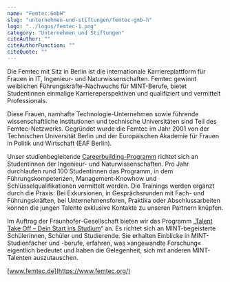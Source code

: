 ```yaml
---
name: "Femtec.GmbH"
slug: "unternehmen-und-stiftungen/femtec-gmb-h"
logo: "../logos/femtec-1.png"
category: "Unternehmen und Stiftungen"
citeAuthor: ""
citeAuthorFunction: ""
citeQuote: ""
---
```


Die Femtec mit Sitz in Berlin ist die internationale Karriereplattform für Frauen in IT, Ingenieur- und Naturwissenschaften. Femtec gewinnt weiblichen Führungskräfte-Nachwuchs für MINT-Berufe, bietet Studentinnen einmalige Karriereperspektiven und qualifiziert und vermittelt Professionals.

Diese Frauen, namhafte Technologie-Unternehmen sowie führende wissenschaftliche Institutionen und technische Universitäten sind Teil des Femtec-Netzwerks. Gegründet wurde die Femtec im Jahr 2001 von der Technischen Universität Berlin und der Europäischen Akademie für Frauen in Politik und Wirtschaft (EAF Berlin).

Unser studienbegleitende [Careerbuilding-Programm](https://www.femtec.org/programme/career-building-programm/) richtet sich an Studentinnen der Ingenieur- und Naturwissenschaften. Pro Jahr durchlaufen rund 100 Studentinnen das Programm, in dem Führungskompetenzen, Management-Knowhow und Schlüsselqualifikationen vermittelt werden. Die Trainings werden ergänzt durch die Praxis: Bei Exkursionen, in Gesprächsrunden mit Fach- und Führungskräften, bei Unternehmensforen, Praktika oder Abschlussarbeiten können die jungen Talente exklusive Kontakte zu unseren Partnern knüpfen.

Im Auftrag der Fraunhofer-Gesellschaft bieten wir das Programm „[Talent Take Off – Dein Start ins Studium](https://www.femtec.org/programme/talent-take-off/)“ an. Es richtet sich an MINT-begeisterte Schülerinnen, Schüler und Studierende. Sie erhalten Einblicke in MINT-Studienfächer und -berufe, erfahren, was »angewandte For­schung« eigentlich bedeutet und haben die Gelegenheit, sich mit anderen MINT-Talenten auszutauschen.

[www.femtec.de](https://www.femtec.org/)

